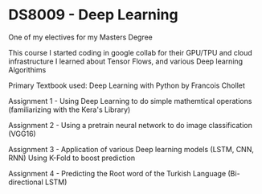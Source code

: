 # DS8009 - Deep Learning
One of my electives for my Masters Degree


This course I started coding in google collab for their GPU/TPU and cloud infrastructure
I learned about Tensor Flows, and various Deep learning Algorithims


Primary Textbook used: Deep Learning with Python by Francois Chollet


Assignment 1 - Using Deep Learning to do simple mathemtical operations (familiarizing with the Kera's Library)

Assignment 2 - Using a pretrain neural network to do image classification (VGG16)

Assignment 3 - Application of various Deep learning models (LSTM, CNN, RNN) Using K-Fold to boost prediction

Assignment 4 - Predicting the Root word of the Turkish Language (Bi-directional LSTM)

